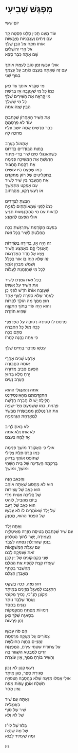 # מִפְגָּשׁ שְׁבִיעִי

יוֹם שִׁשִּׁי\
\
עוֹד מְעַט תָּכִין סָלָט פַּסְטָה קַר\
עִם זֵיתִים וְעַגְבָנִיּוֹת מְיֻבָּשׁוֹת\
אוֹתוֹ תִּקַּח אֶל הַבֵּן שֶׁלְּךָ\
אֶל הָרֵי יְרוּשָׁלַיִם\
שָׁם אַתָּה כְּבָר סַבָּא\
\
אוּלַי עַכְשָׁו זְמַן טוֹב לְעַמֵּת אוֹתְךָ\
עִם זֶה שֶׁאַתָּה בְּעֶצֶם כּוֹתֵב עַל עַצְמְךָ\
בְּגוּף שֵׁנִי\
\
מִי שֶׁקָּרָא אוֹתְךָ עַד כָּאן\
כְּמוֹ כָּל מִי שֶׁעָקְבָה אָז בַּרֶשֶׁת\
מִי קָרְאָה אֶת הַשִּׁירִים שֶׁלְּךָ\
כָּל מִי שֶׁשֶּׁלְּךָ\
הֵבִין שֶׁזֶּה אַתָּה\
\
אֶת הַשִּׁיר הָאַחֲרוֹן שֶׁכָּתַבְתָּ \
עוֹד לֹא פִּרְסַמְתָּ\
כְּבָר חָדְשַׁיִם אַתָּה יוֹשֵׁב עָלָיו\
מְחַכֶּה לָהּ\
 \
אֶתְמוֹל בָּעֶרֶב\
בְּחַוַּת הַבּוֹדְדִים בַּדָּרוֹם\
כְּשֶׁהָאַנְגְּלִי סִיֵּם שִׁיר בְּדִי-מִינוֹר\
הִרְגַּשְׁתָּ אֶת הַמְּשִׁיכָה פְּנִימָה\
אֶת רִקְמַת הַחִבּוּר\
כְּמוֹ שֶׁפַּעַם הָיוּ עוֹשִׂים\
בְּתַקְלִיטִים שֶׁל רוֹק מִתְקַדֵּם\
אֶת הַמַּעֲבָר בֵּין שִׁיר לְשִׁיר\
עִם אֵפֵקְט מִתְמַשֵּׁךְ\
אוֹ רַעַשׁ רֶקַע, מֵהָרְחוֹב\
\
הֵצַצְתָּ לַצְּדָדִים\
כְּמוֹ לִפְנֵי שֶׁמְּאוֹתְתִים לַפְּנִיָּה\
לִרְאוֹת עִם מִי הַהִתְנַגְּשׁוּת תַּגִּיעַ\
אוּלַי הַפַּעַם לְהִמָּנַע\
 \
בְּפַעַם הַקּוֹדֶמֶת שֶׁהִרְגַּשְׁתְּ כָּכָה\
הֶחְלַטְתָּ לָשִׁיר בְּכָל זֹאת\
\
זֶה הָיָה אָז, בַּדִּירָה בְּשְׂדֵרוֹת\
הָאַנְגְּלִי קָם בְּאֶמְצַע הַשִּׁיר\
וְיָצָא אֶל חֲדַר הַמַּדְרֵגוֹת\
זֶה שֶׁלֹּא הָיָה בּוֹ אוֹר בִּכְלָל\
וְשִׁמֵּשׁ מִבְחַן אֹמֶץ\
לְכָל מִי שֶׁהַזְמָנַת לַעֲלוֹת\
\
בְּכָל זֹאת גָּמַרְתָּ לָשִׁיר\
אֶת הַשִּׁיר עַל אִשְׁתּוֹ\
שֶׁעָזְבָה אוֹתוֹ חֹדֶשׁ לִפְנֵי כֵן\
לְאַחַר שֶׁלֹּא סִפְּרָה לְאַף אֶחָד\
חוּץ מִמְּךָ מָה הוֹלֵךְ לִקְרוֹת\
וְהוּא הָיָה עוֹד בְּתוֹךְ הַתִּקְוָה\
שֶׁהִיא חוֹזֶרֶת\
\
מָרַחְתָּ לוֹ סְטִירָה רְטוּבָה עַל הַפַּרְצוּף\
כָּכָה מוּל כָּל הַחֶבְרֶה\
סְתָם כָּכָה\
כִּי אַתָּה נֶהֱנֶה לַחֲרֹז\
\
עַכְשָׁו מְדֻבָּר בַּחַיִּים שֶׁלְּךָ\
\
אַרְבַּע שָׁנִים אַחֲרֵי \
אוֹתָהּ הַחֲבוּרָה\
הַפַּעַם סְבִיב מְדוּרָה\
יָרֵחַ מָלֵא בַּחוּץ\
הָעֶרֶב נָעִים\
\
אַתָּה וְהָאַנְגְּלִי הַהוּא\
הִתְקַדַּמְתֶּם מֵהָאִינְסִידֵנְט \
הַלַּיְלָה יֵשׁ לוֹ חֲבֵרָה חֲדָשָׁה\
פַּרְגִּית, כְּמוֹ שֶׁשָּׁמַעְתָּ מִיָּד-שְׁנִיָּה\
אֶת הַגֶּ'נְטֶלְמֵן מִמְּבַשֶּׂרֶת מְבַשֵּׂר\
לַמְּאָרַחַת הַגֶּרְמָנִיָּה\
\
לֹא בָּאתָ לָרִיב\
לֹא אִתּוֹ וְלֹא אִתָּהּ\
אָז לָמָּה בְּעֶצֶם\
\
אוּלַי כִּי הָאָקוֹרְד מוֹשֵׁךְ פְּנִימָה\
כְּמוֹ קֶרֶס תְּלַת צְלִילִי\
שֶׁתּוֹפֵס אוֹתְךָ בְּדִיּוּק\
בָּרִקְמָה הָעֲדִינָה שֶׁל בֵּית הַשֶּׁחִי\
וּמוֹשֵׁךְ, וּמוֹשֵׁךְ\
\
וְהַכְּאֵב הַזֶּה\
הוּא לֹא מֵהַסּוּג שֶׁאַתָּה אוֹהֵב\
הוּא כְּאֵב שֶׁל עֲצִירוּת\
שֶׁל הֲלִיכָה אִטִּית מִדַּי\
בְּיוֹם מַהְבִּיל, לוֹהֵט\
הוּא כְּאֵב שֶׁל רָעָב\
שֶׁל יֶלֶד שֶׁאוֹמְרִים לוֹ לֹא עַכְשָׁו\
שֶׁל הַפַּחַד הַהוּא, מְחֶנֶק\
\
וְאַתָּה יֶלֶד\
עִם שִׁיר שֶׁכָּתַבְתָּ בְּטִיסָה חֲזָרָה מֵאִיטַלְיָה\
בָּעֲמִידָה, יָשָׁר לְתוֹךְ הַטֵּלֵפוֹן\
בִּזְמַן שֶׁהַדַּיֶּלֶת נִסְּתָה לַעֲבֹר\
עִם עֶגְלַת הַמַּשְׁקָאוֹת\
זֹאת שֶׁנִּפְּקָה לָכֶם\
שְׁנֵי בַּקְבּוּקוֹנִים שֶׁל יַיִן לָבָן\
שֶׁעָזְרוּ קְצָת לְהָפִיג אֶת הַהֶלֶם\
מֵהַשֶּׁבֶר בַּכָּתֵף\
מֵאָבְדַן הַצֶּלֶם\
\
חוּץ מִזֶּה, כָּכָה בְּשֶׁקֶט \
הִתְגַּנְּבוּ לַמַּעְגָּל מְזֻיָּנִים בְּמֵיתָר\
מָקוֹנָן תָּנָ"כִי, נָסִיךְ מְקוֹמִי \
וְאֶחָד שֶׁלְּבַד נוֹתַר\
נַגָּנִים בְּחֶסֶד \
דְּמוּיוֹת מַפְתֵּחַ חֲמַקְמַקּוֹת \
בְּסָאגָה שֶׁלְּךָ כָּאן\
זְמַן פְּרָעוֹת\
\
הֵם פֹּה עַכְשָׁו\
צִפּוֹרִים עַל מַעֲקֵה מִרְפֶּסֶת\
זְמַנִּיִּים בַּחַוָּה הַחוֹלֶשֶׁת\
עַל עֲתוּדַת שִׁטְחֵי עִירָם, הַמֻּפְגֶּזֶת\
זָרִים לַמִּבְטָא הַשָּׁגוּר בָּהּ\
וְהַשִּׁיר בּוֹרֵחַ מִמְּךָ, אֵין עוֹצֶרֶת \
\
רַעַשׁ קָטָן לֹא נָכוֹן \
סְגִירַת סֵפֶר, כִּוּוּן מֵיתָר\
אוּלַי אֲפִלּוּ מְזִיגָה שֶׁלֹּא בַּהֲסָבָה הַצְּפוּיָה\
תִּשְׁלַח אוֹתָן עָפוֹת מִפֹּה\
וְאֵין מָחָר \
\
וְאַתָּה עִם שִׁיר\
בְּאַנְגְּלִית\
שִׁיר שֶׁל סוֹף\
שֶׁל לֹא וְלֹא\
\
בְּלוּז שֶׁל לוּ"ז\
שֶׁל מָה שֶׁהָיָה\
וּמָה שֶׁעָתִיד לָבוֹא \
\
זוּז